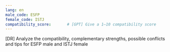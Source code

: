 ```yaml
---
lang: en
male_code: ESFP
female_code: ISTJ
compatibility_score:       # [GPT] Give a 1–10 compatibility score
---
```


[DR] Analyze the compatibility, complementary strengths, possible conflicts and tips for ESFP male and ISTJ female

